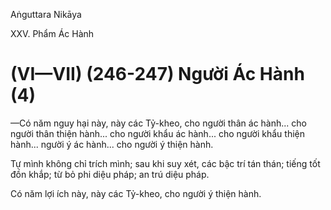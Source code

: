 Aṅguttara Nikāya

XXV. Phẩm Ác Hành

# (VI—VII) (246-247) Người Ác Hành (4)

—Có năm nguy hại này, này các Tỷ-kheo, cho người thân ác hành... cho người thân thiện hành... cho người khẩu ác hành... cho người khẩu thiện hành... người ý ác hành... cho người ý thiện hành.

Tự mình không chỉ trích mình; sau khi suy xét, các bậc trí tán thán; tiếng tốt đồn khắp; từ bỏ phi diệu pháp; an trú diệu pháp.

Có năm lợi ích này, này các Tỷ-kheo, cho người ý thiện hành.

